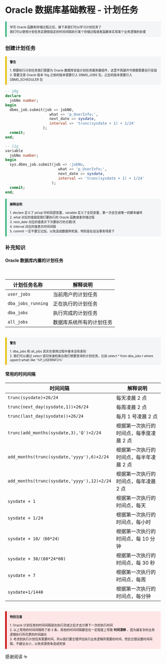 # Oracle 数据库基础教程 - 计划任务

<section style="border-left: 5px solid #42b983; padding: 10px; background-color: #f3f5f7; font-size: 10px;">
    学完 Oracle 函数和存储过程之后，接下来我们可以学习计划任务了
    <br>
    我们可以使用计划任务定期按指定的时间间隔执行某个存储过程或者函数来实现某个业务逻辑的处理
</section>

### 创建计划任务

<section style="border-left: 5px solid #e7c000; padding: 10px; background-color: #f3f5f7; font-size: 10px;">
    <strong>警告</strong>
    <br><br>
    1. 想要执行计划任务我们需要为 Oracle 数据库安装计划任务服务器组件，这里不再展开可根据需要自行安装
	<br>
    2. 需要注意 Oracle 版本 10g 之前的版本需要引入 DBMS_JOBS 包，之后的版本需要引入 DBMS_SCHEDULER 包
</section>

```sql
-- 10g
declare
  jobNo number;
begin
  dbms_job.submit(job => jobNO,
                    what => 'p_UserInfo;',
                    next_date => sysdate,
                    interval => 'trunc(sysdate + 1) + 1/24'
                 );
  commit;
end;
```

```sql
-- 11g
variable 
  jobNo number;
begin
  sys.dbms_job.submit(job => :jobNo,
                        what => 'p_UserInfo;',
                        next_date => sysdate,
                        interval => 'trunc(sysdate + 1) + 1/24'
                     );
  commit;
end;
```

<section style="border-left: 5px solid #42b983; padding: 10px; background-color: #f3f5f7; font-size: 10px;">
    <strong>解释说明</strong>
    <br><br>
    1. declare 定义了 pl/sql 中的局部变量，variable 定义了全局变量，第一次会生成唯一的脚本编号
    <br>
    2. what 对应的值就是我们要执行的 Oracle 函数或者存储过程
    <br>
    3. next_date 对应的值表示下次要执行的日期/天
    <br>
    4. interval 对应的值表示时间间隔
    <br>
    5. commit 一定不要忘记加，以免造成数据库死锁，特别是在自治事务场景下
</section>

### 补充知识

#### Oracle 数据库内置的计划任务

<br>

| 计划任务名称       | 解释说明                 |
| ------------------ | ------------------------ |
| `user_jobs`        | 当前用户的计划任务       |
| `dba_jobs_running` | 正在执行的计划任务       |
| `dba_jobs`         | 执行完成的计划任务       |
| `all_jobs`         | 数据库系统所有的计划任务 |

<br>

<section style="border-left: 5px solid #e7c000; padding: 10px; background-color: #f3f5f7; font-size: 10px;">
    <strong>警告</strong>
    <br><br>
    1. dba_jobs 和 all_jobs 其实在使用过程中基本没有差别
	<br>
    2. 我们可以通过 select 语句快速检索出我们想要查询的计划任务，比如 select * from dba_jobs t where upper(t.what) like '%P_USERINFO%'
</section>

#### 常用的时间间隔

| 时间间隔                                    | 解释说明                                |
| ------------------------------------------- | --------------------------------------- |
| `trunc(sysdate)+26/24`                      | 每天凌晨 2 点                           |
| `trunc(next_day(sysdate,1))+26/24`          | 每周凌晨 2 点                           |
| `trunc(last_day(sysdate))+26/24`            | 每月 1 号凌晨 2 点                      |
| `trunc(add_months(sysdate,3),'Q')+2/24`     | 根据第一次执行的时间点，每季度凌晨 2 点 |
| `add_months(trunc(sysdate,'yyyy'),6)+2/24`  | 根据第一次执行的时间点，每半年凌晨 2 点 |
| `add_months(trunc(sysdate,'yyyy'),12)+2/24` | 根据第一次执行的时间点，每年凌晨 2 点   |
| `sysdate + 1`                               | 根据第一次执行的时间点，每天            |
| `sysdate + 1/24`                            | 根据第一次执行的时间点，每小时          |
| `sysdate + 10/（60*24）`                    | 根据第一次执行的时间点，每 10 分钟      |
| `sysdate + 30/(60*24*60)`                   | 根据第一次执行的时间点，每 30 秒        |
| `sysdate + 7`                               | 根据第一次执行的时间点，每周            |
| `sysdate+1/1440`                            | 根据第一次执行的时间点，每分钟          |

<br>

<section style="border-left: 5px solid #cc0000; padding: 10px; background-color: #ffe6e6; font-size: 10px;">
    <strong>特别注意</strong>
    <br><br>
    1. Oracle 计划任务的时间间隔是在执行完成之后才去计算下一次的执行时间
    <br>
    2. 以上常用的时间间隔除了前 3 条，其他的时间间隔都会在一定程度上导致 <strong>时间漂移</strong> ，因为越复杂的业务逻辑执行所花费的时间越长
    <br>
    3. 考虑到执行计划任务需要时间，所以我们要合理评估执行业务逻辑所需要的时间，然后合理设置时间间隔，不建议太小，以免资源竞争造成死锁
</section>

感谢阅读 :coffee:

